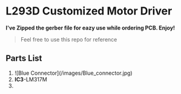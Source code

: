 # L293D Customized Motor Driver
 
**I've Zipped the gerber file for eazy use while ordering PCB. Enjoy!**

>Feel free to use this repo for reference

## Parts List
<ol>
 <li> ![Blue Connector](/images/Blue_connector.jpg) </li>
 <li> <b>IC3</b>-LM317M</li>
 <li></li>
</ol>

